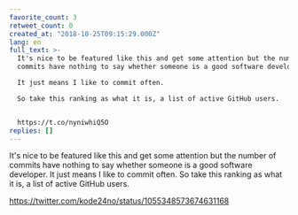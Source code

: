 ```yaml
---
favorite_count: 3
retweet_count: 0
created_at: "2018-10-25T09:15:29.000Z"
lang: en
full_text: >-
  It's nice to be featured like this and get some attention but the number of
  commits have nothing to say whether someone is a good software developer.

  It just means I like to commit often.

  So take this ranking as what it is, a list of active GitHub users.


  https://t.co/nyniwhiQ5O
replies: []
---
```


It's nice to be featured like this and get some attention but the number of
commits have nothing to say whether someone is a good software developer. It
just means I like to commit often. So take this ranking as what it is, a list of
active GitHub users.

<https://twitter.com/kode24no/status/1055348573674631168>
